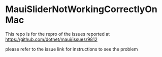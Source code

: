# MauiSliderNotWorkingCorrectlyOnMac

This repo is for the repro of the issues reported at
https://github.com/dotnet/maui/issues/9812

please refer to the issue link for instructions to see the problem
